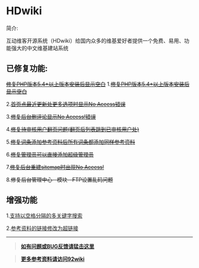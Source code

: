 HDwiki
===================================

简介:

互动维客开源系统（HDwiki）给国内众多的维基爱好者提供一个免费、易用、功能强大的中文维基建站系统

####
已修复功能:
------
~~<a href="http://www.92wiki.com/hdwiki/doc-view-246.html" target="_blank">修复PHP版本5.4+以上版本安装后显示空白</a>~~
1.~~[修复PHP版本5.4+以上版本安装后显示空白](http://www.92wiki.com/hdwiki/doc-view-246.html)~~

2.~~[首页点最近更新处更多选项时显示No Aceess错误](http://www.92wiki.com/hdwiki/doc-view-504.html)~~

3.~~[修复后台删评论显示No Aceess!错误](http://www.92wiki.com/hdwiki/doc-view-76.html)~~

4.~~[修复待审核用户翻页问题(翻页后列表跳到已审核用户处)](http://www.92wiki.com/hdwiki/doc-view-178.html)~~

5.~~[修复词条添加参考资料后所有词条都添加同样参考资料](http://www.92wiki.com/hdwiki/doc-view-485.html)~~

6.~~[修复管理员可以直接添加超级管理员](http://www.92wiki.com/hdwiki/doc-view-495.html)~~

7.~~[修复后台重建sitemap时出现No Aceess!](http://www.92wiki.com/hdwiki/doc-view-492.html)~~

8.~~修复后台管理中心--模块--FTP设置乱码问题~~

####
增强功能
------

1.[支持以空格分隔的多关键字搜索](http://www.92wiki.com/hdwiki/doc-view-242.html)

2.[参考资料的链接修改为超链接](http://www.92wiki.com/hdwiki/doc-view-198.html)

------
>**[如有问题或BUG反馈请猛击这里](https://github.com/zjhxmjl/hdwiki/issues)**

>**[更多参考资料请访问92wiki](http://www.92wiki.com/hdwiki/category-view-20.html)**